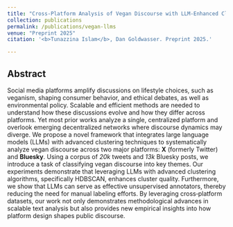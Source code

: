 ```yaml
---
title: "Cross‑Platform Analysis of Vegan Discourse with LLM‑Enhanced Clustering"
collection: publications
permalink: /publications/vegan-llms
venue: "Preprint 2025"
citation: '<b>Tunazzina Islam</b>, Dan Goldwasser. Preprint 2025.'

---
```

<!--- [[arXiv]](https://arxiv.org/pdf/2404.10259.pdf) -->

## Abstract
Social media platforms amplify discussions on lifestyle choices, such as veganism, shaping consumer behavior, and ethical debates, as well as environmental policy. Scalable and efficient methods are needed to understand how these discussions evolve and how they differ across platforms. Yet most prior works analyze a single, centralized platform and overlook emerging decentralized networks where discourse dynamics may diverge. We propose a novel framework that integrates large language models (LLMs) with advanced clustering techniques to systematically analyze vegan discourse across two major platforms: **X** (formerly Twitter) and **Bluesky**. Using a corpus of *20k* tweets and *13k* Bluesky posts, we introduce a task of classifying vegan discourse into key themes. Our experiments demonstrate that leveraging LLMs with advanced clustering algorithms, specifically HDBSCAN, enhances cluster quality. Furthermore, we show that LLMs can serve as effective unsupervised annotators, thereby reducing the need for manual labeling efforts. By leveraging cross‑platform datasets, our work not only demonstrates methodological advances in scalable text analysis but also provides new empirical insights into how platform design shapes public discourse.
